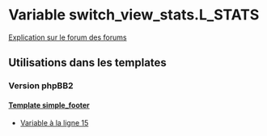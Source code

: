 # Variable switch_view_stats.L_STATS
[Explication sur le forum des forums](http://forum.forumactif.com/t294113-listing-des-variables#switch_view_stats.L_STATS)

## Utilisations dans les templates

### Version phpBB2

#### [Template simple_footer](subsilver/simple_footer.md)
* [Variable à la ligne 15](../subsilver/simple_footer.tpl#L15)